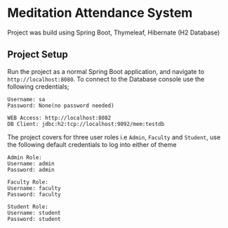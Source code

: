 # Meditation Attendance System
Project was build using Spring Boot, Thymeleaf, Hibernate (H2 Database)

## Project Setup
Run the project as a normal Spring Boot application, and navigate to `http://localhost:8080`. To connect to the Database console use the following credentials;
```
Username: sa
Password: None(no password needed)

WEB Access: http://localhost:8082
DB Client: jdbc:h2:tcp://localhost:9092/mem:testdb
```

The project covers for three user roles i.e `Admin`, `Faculty` and `Student`, use the following default credentials to log into either of theme
```
Admin Role:
Username: admin
Password: admin

Faculty Role:
Username: faculty
Password: faculty

Student Role:
Username: student
Password: student

```
